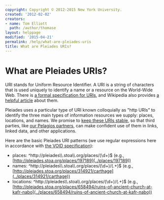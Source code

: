 ```yaml
---
copyright: Copyright © 2012-2015 New York University.
created: '2012-02-02'
creators:
- name: Tom Elliott
  path: /author/thomase
layout: helppage
modified: '2015-04-21'
permalink: /help/what-are-pleiades-uris
title: What are Pleiades URIs?
---
```


#  What are Pleiades URIs?

URI stands for Uniform Resource Identifier. A URI is a string of characters
that is used uniquely to identify a name or a resource on the World-Wide Web.
There is [a formal specification for
URIs](http://tools.ietf.org/html/rfc3986), and Wikipedia also provides [a
helpful article](http://en.wikipedia.org/wiki/Uniform_resource_identifier)
about them.

Pleiades uses a particular type of URI known colloquially as "http URIs" to
identify the three main types of information resources we supply: places,
locations, and names. We promise to [keep these URIs
stable](http://www.w3.org/Provider/Style/URI.html), so that third parties,
like [our Pelagios partners](http://pelagios.dme.ait.ac.at/api/datasets), can
make confident use of them in links, linked data, and other applications.

Here are the basic Pleiades URI patterns (we use regular expressions here in
accordance with [the VOID specification](http://www.w3.org/TR/void/#pattern)):

* places: ^http://pleiades\\\\.stoa\\\\.org/places/(\d+)$ (e.g., [http://pleiades.stoa.org/places/197189](../places/197189))
* names: ^http://pleiades\\\\.stoa\\\\.org/places/(\d+)/(.+)$ (e.g., [http://pleiades.stoa.org/places/314921/carthage](../places/314921/carthage))
* locations: ^http://pleiades\\\\.stoa\\\\.org/places/(\d+)/(.+)$ (e.g., [http://pleiades.stoa.org/places/658494/ruins-of-ancient-church-at-kafr-nabo](../places/658494/ruins-of-ancient-church-at-kafr-nabo))
